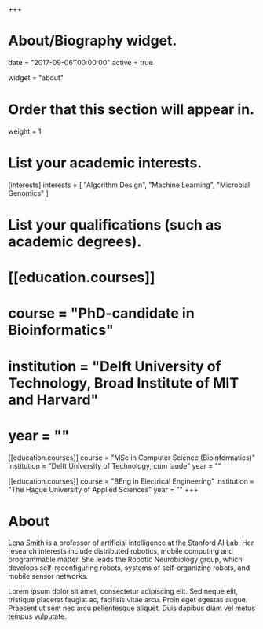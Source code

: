 +++
# About/Biography widget.

date = "2017-09-06T00:00:00"
active = true

widget = "about"

# Order that this section will appear in.
weight = 1

# List your academic interests.
[interests]
  interests = [
    "Algorithm Design",
    "Machine Learning",
    "Microbial Genomics"
  ]

# List your qualifications (such as academic degrees).
# [[education.courses]]
#   course = "PhD-candidate in Bioinformatics"
#   institution = "Delft University of Technology, Broad Institute of MIT and Harvard"
#   year = ""

[[education.courses]]
  course = "MSc in Computer Science (Bioinformatics)"
  institution = "Delft University of Technology, cum laude"
  year = ""

[[education.courses]]
  course = "BEng in Electrical Engineering"
  institution = "The Hague University of Applied Sciences"
  year = ""
+++

# About

Lena Smith is a professor of artificial intelligence at the Stanford AI Lab. Her research interests include distributed robotics, mobile computing and programmable matter. She leads the Robotic Neurobiology group, which develops self-reconfiguring robots, systems of self-organizing robots, and mobile sensor networks.

Lorem ipsum dolor sit amet, consectetur adipiscing elit. Sed neque elit, tristique placerat feugiat ac, facilisis vitae arcu. Proin eget egestas augue. Praesent ut sem nec arcu pellentesque aliquet. Duis dapibus diam vel metus tempus vulputate. 
